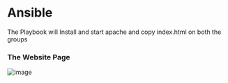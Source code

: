 # Ansible
The Playbook will Install and start apache and copy index.html on both the groups 

### The Website Page
![image](https://user-images.githubusercontent.com/108453637/192151821-34a14f08-5d8b-4fd1-9900-ebc40a8dba8f.png)
